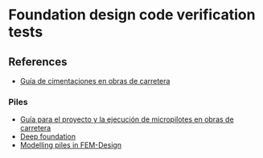 # Foundation design code verification tests

## References

- [Guía de cimentaciones en obras de carretera](https://www.mitma.es/recursos_mfom/0710401.pdf)

### Piles
- [Guía para el proyecto y la ejecución de micropilotes en obras de carretera](https://www.mitma.es/recursos_mfom/0710200.pdf)
- [Deep foundation](https://en.wikipedia.org/wiki/Deep_foundation)
- [Modelling piles in FEM-Design](https://odr.chalmers.se/items/1e205dff-93c5-428e-b1aa-d2a3602ab181)
